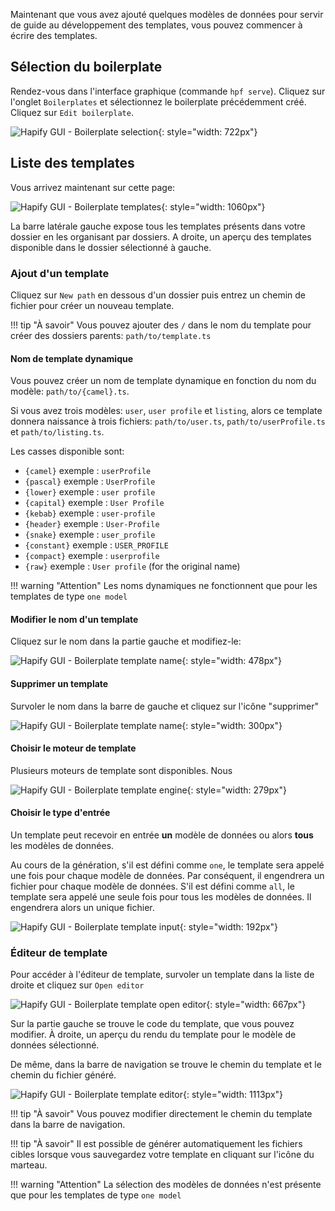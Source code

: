 Maintenant que vous avez ajouté quelques modèles de données pour servir de guide au développement des templates, vous pouvez commencer à écrire des templates.

## Sélection du boilerplate

Rendez-vous dans l'interface graphique (commande `hpf serve`). Cliquez sur l'onglet `Boilerplates` et sélectionnez le boilerplate précédemment créé. Cliquez sur `Edit boilerplate`.

![Hapify GUI - Boilerplate selection](../../assets/gui-boilerplate-list.jpg 'Boilerplate selection'){: style="width: 722px"}

## Liste des templates

Vous arrivez maintenant sur cette page:

![Hapify GUI - Boilerplate templates](../../assets/gui-boilerplate-templates.jpg 'Boilerplate templates'){: style="width: 1060px"}

La barre latérale gauche expose tous les templates présents dans votre dossier en les organisant par dossiers. A droite, un aperçu des templates disponible dans le dossier sélectionné à gauche.

### Ajout d'un template

Cliquez sur `New path` en dessous d'un dossier puis entrez un chemin de fichier pour créer un nouveau template.

!!! tip "À savoir"
	Vous pouvez ajouter des `/` dans le nom du template pour créer des dossiers parents: `path/to/template.ts`

#### Nom de template dynamique

Vous pouvez créer un nom de template dynamique en fonction du nom du modèle: `path/to/{camel}.ts`. 

Si vous avez trois modèles: `user`, `user profile` et `listing`, alors ce template donnera naissance à trois fichiers: `path/to/user.ts`, `path/to/userProfile.ts` et `path/to/listing.ts`.

Les casses disponible sont:

- `{camel}` exemple : `userProfile`
- `{pascal}` exemple : `UserProfile`
- `{lower}` exemple : `user profile`
- `{capital}` exemple : `User Profile`
- `{kebab}` exemple : `user-profile`
- `{header}` exemple : `User-Profile`
- `{snake}` exemple : `user_profile`
- `{constant}`  exemple : `USER_PROFILE`
- `{compact}` exemple : `userprofile`
- `{raw}` exemple : `User profile` (for the original name)

!!! warning "Attention"
    Les noms dynamiques ne fonctionnent que pour les templates de type `one model`

#### Modifier le nom d'un template

Cliquez sur le nom dans la partie gauche et modifiez-le:

![Hapify GUI - Boilerplate template name](../../assets/gui-boilerplate-template-name.jpg 'Boilerplate template name'){: style="width: 478px"}

#### Supprimer un template

Survoler le nom dans la barre de gauche et cliquez sur l'icône "supprimer"

![Hapify GUI - Boilerplate template name](../../assets/gui-boilerplate-template-delete.jpg 'Boilerplate template name'){: style="width: 300px"}

#### Choisir le moteur de template

Plusieurs moteurs de template sont disponibles. Nous

![Hapify GUI - Boilerplate template engine](../../assets/gui-boilerplate-template-engine.jpg 'Boilerplate template engine'){: style="width: 279px"}

#### Choisir le type d'entrée

Un template peut recevoir en entrée **un** modèle de données ou alors **tous** les modèles de données.

Au cours de la génération, s'il est défini comme `one`, le template sera appelé une fois pour chaque modèle de données. Par conséquent, il engendrera un fichier pour chaque modèle de données.
S'il est défini comme `all`, le template sera appelé une seule fois pour tous les modèles de données. Il engendrera alors un unique fichier.

![Hapify GUI - Boilerplate template input](../../assets/gui-boilerplate-template-input.jpg 'Boilerplate template input'){: style="width: 192px"}

### Éditeur de template

Pour accéder à l'éditeur de template, survoler un template dans la liste de droite et cliquez sur `Open editor`

![Hapify GUI - Boilerplate template open editor](../../assets/gui-boilerplate-template-open-editor.jpg 'Boilerplate template open editor'){: style="width: 667px"}

Sur la partie gauche se trouve le code du template, que vous pouvez modifier. À droite, un aperçu du rendu du template pour le modèle de données sélectionné.

De même, dans la barre de navigation se trouve le chemin du template et le chemin du fichier généré.

![Hapify GUI - Boilerplate template editor](../../assets/gui-boilerplate-template-editor.jpg 'Boilerplate template editor'){: style="width: 1113px"}

!!! tip "À savoir"
    Vous pouvez modifier directement le chemin du template dans la barre de navigation.

!!! tip "À savoir"
    Il est possible de générer automatiquement les fichiers cibles lorsque vous sauvegardez votre template en cliquant sur l'icône du marteau.

!!! warning "Attention"
    La sélection des modèles de données n'est présente que pour les templates de type `one model`

